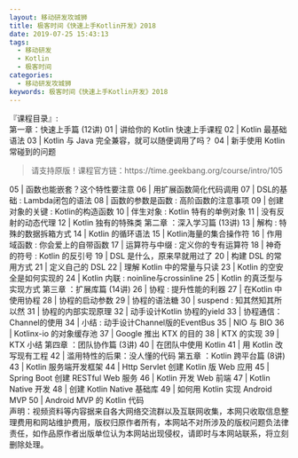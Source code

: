 ```yaml
---
layout: 移动研发攻城狮
title: 极客时间《快速上手Kotlin开发》2018          
date: 2019-07-25 15:43:13
tags:
  - 移动研发
  - Kotlin
  - 极客时间
categories:
  - 移动研发攻城狮
keywords: 极客时间《快速上手Kotlin开发》2018          
---
```

『课程目录』:  
第一章：快速上手篇 (12讲)
01 | 讲给你的 Kotlin 快速上手课程
02 | Kotlin 最基础语法
03 | Kotlin 与 Java 完全兼容，就可以随便调用了吗？
04 | 新手使用 Kotlin 常碰到的问题
<!-- more -->   
<blockquote class="blockquote-center">
请支持原版！课程官方链：https://time.geekbang.org/course/intro/105</blockquote>
</blockquote>
05 | 函数也能嵌套？这个特性要注意
06 | 用扩展函数简化代码调用
07 | DSL的基础 : Lambda闭包的语法
08 | 函数的参数是函数 : 高阶函数的注意事项
09 | 创建对象的关键 : Kotlin的构造函数
10 | 伴生对象 : Kotlin 特有的单例对象
11 | 没有反射的动态代理
12 | Kotlin 独有的特殊类
第二章 ：深入学习篇 (13讲)
13 | 解构 : 特殊的数据拆箱方式
14 | Kotlin 的循环语法
15 | Kotlin海量的集合操作符
16 | 作用域函数 : 你会爱上的自带函数
17 | 运算符与中缀 : 定义你的专有运算符
18 | 神奇的符号 : Kotlin 的反引号
19 | DSL 是什么，原来早就用过了
20 | 构建 DSL 的常用方式
21 | 定义自己的 DSL
22 | 理解 Kotlin 中的常量与只读
23 | Kotlin 的空安全是如何实现的
24 | Kotlin 内联 : noinline与crossinline
25 | Kotlin 的真泛型与实现方式
第三章 ：扩展库篇 (14讲)
26 | 协程 : 提升性能的利器
27 | 在Kotlin 中使用协程
28 | 协程的启动参数
29 | 协程的语法糖
30 | suspend : 知其然知其所以然
31 | 协程的内部实现原理
32 | 动手设计Kotlin 协程的yield
33 | 协程通信：Channel的使用
34 | 小结 : 动手设计Channel版的EventBus
35 | NIO 与 BIO
36 | Kotlinx-io 的对象缓存池
37 | Google 推出 KTX 的目的
38 | KTX 的实现
39 | KTX 小结
第四章 ：团队协作篇 (3讲)
40 | 在团队中使用 Kotlin
41 | 用 Kotlin 改写现有工程
42 | 滥用特性的后果：没人懂的代码
第五章 ：Kotlin 跨平台篇 (8讲)
43 | Kotlin 服务端开发框架
44 | Http Servlet 创建 Kotlin 版 Web 应用
45 | Spring Boot 创建 RESTful Web 服务
46 | Kotlin 开发 Web 前端
47 | Kotlin Native 开发
48 | 创建 Kotlin Native 基础库
49 | 如何用 Kotlin 实现 Android MVP
50 | Android MVP 的 Kotlin 代码
<div class="post-copyright">
    <div class="post-copyright__author">
      <span class="post-copyright-meta">声明：视频资料等内容据来自各大网络交流群以及互联网收集，本网只收取信息整理费用和网站维护费用，版权归原作者所有，本网站不对所涉及的版权问题负法律责任，如作品原作者出版单位认为本网站出现侵权，请即时与本网站联系，将立刻删除处理。 </span>
    </div>
</div>

<blockquote class="blockquote-center">

</blockquote>

